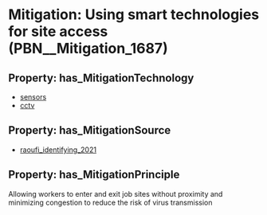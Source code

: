 # Mitigation: __Using smart technologies for site access__ (PBN__Mitigation_1687)

## Property: has_MitigationTechnology

* [sensors](../Technology/PBN__Technology_200)
* [cctv](../Technology/PBN__Technology_1930)

## Property: has_MitigationSource

* [raoufi_identifying_2021](../Article/PBN__Article_220)

## Property: has_MitigationPrinciple

Allowing workers to enter and exit job sites without proximity and minimizing congestion to reduce the risk of virus transmission

